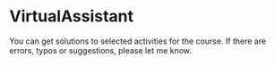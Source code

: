 # VirtualAssistant
You can get solutions to selected activities for the course.
If there are errors, typos or suggestions, please let me know.
